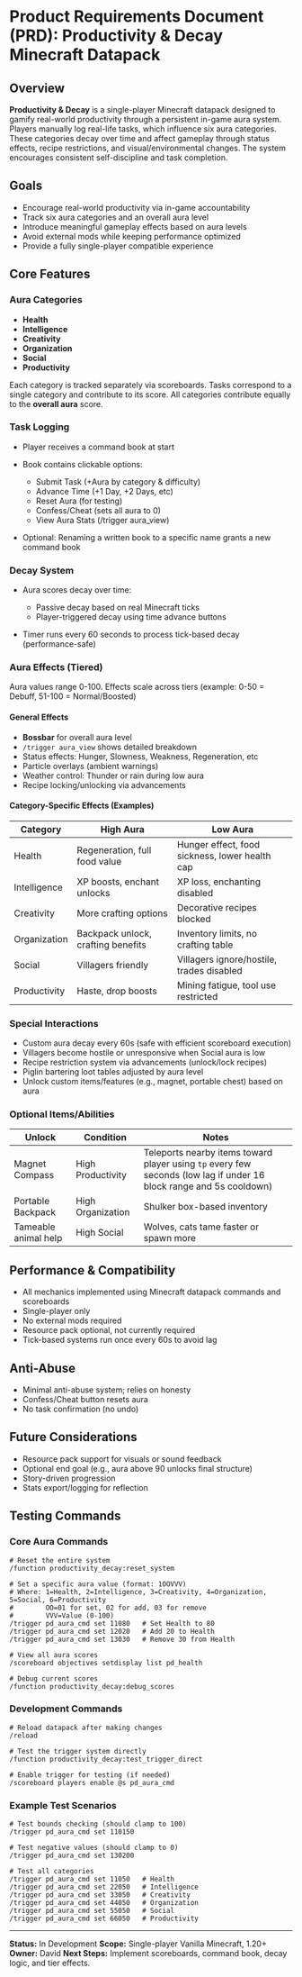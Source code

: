 # Product Requirements Document (PRD): Productivity & Decay Minecraft Datapack

## Overview

**Productivity & Decay** is a single-player Minecraft datapack designed to gamify real-world productivity through a persistent in-game aura system. Players manually log real-life tasks, which influence six aura categories. These categories decay over time and affect gameplay through status effects, recipe restrictions, and visual/environmental changes. The system encourages consistent self-discipline and task completion.

## Goals

* Encourage real-world productivity via in-game accountability
* Track six aura categories and an overall aura level
* Introduce meaningful gameplay effects based on aura levels
* Avoid external mods while keeping performance optimized
* Provide a fully single-player compatible experience

## Core Features

### Aura Categories

* **Health**
* **Intelligence**
* **Creativity**
* **Organization**
* **Social**
* **Productivity**

Each category is tracked separately via scoreboards. Tasks correspond to a single category and contribute to its score. All categories contribute equally to the **overall aura** score.

### Task Logging

* Player receives a command book at start
* Book contains clickable options:

  * Submit Task (+Aura by category & difficulty)
  * Advance Time (+1 Day, +2 Days, etc)
  * Reset Aura (for testing)
  * Confess/Cheat (sets all aura to 0)
  * View Aura Stats (/trigger aura\_view)
* Optional: Renaming a written book to a specific name grants a new command book

### Decay System

* Aura scores decay over time:

  * Passive decay based on real Minecraft ticks
  * Player-triggered decay using time advance buttons
* Timer runs every 60 seconds to process tick-based decay (performance-safe)

### Aura Effects (Tiered)

Aura values range 0-100. Effects scale across tiers (example: 0-50 = Debuff, 51-100 = Normal/Boosted)

#### General Effects

* **Bossbar** for overall aura level
* `/trigger aura_view` shows detailed breakdown
* Status effects: Hunger, Slowness, Weakness, Regeneration, etc
* Particle overlays (ambient warnings)
* Weather control: Thunder or rain during low aura
* Recipe locking/unlocking via advancements

#### Category-Specific Effects (Examples)

| Category     | High Aura                          | Low Aura                                       |
| ------------ | ---------------------------------- | ---------------------------------------------- |
| Health       | Regeneration, full food value      | Hunger effect, food sickness, lower health cap |
| Intelligence | XP boosts, enchant unlocks         | XP loss, enchanting disabled                   |
| Creativity   | More crafting options              | Decorative recipes blocked                     |
| Organization | Backpack unlock, crafting benefits | Inventory limits, no crafting table            |
| Social       | Villagers friendly                 | Villagers ignore/hostile, trades disabled      |
| Productivity | Haste, drop boosts                 | Mining fatigue, tool use restricted            |

### Special Interactions

* Custom aura decay every 60s (safe with efficient scoreboard execution)
* Villagers become hostile or unresponsive when Social aura is low
* Recipe restriction system via advancements (unlock/lock recipes)
* Piglin bartering loot tables adjusted by aura level
* Unlock custom items/features (e.g., magnet, portable chest) based on aura

### Optional Items/Abilities

| Unlock               | Condition         | Notes                                                                                                               |
| -------------------- | ----------------- | ------------------------------------------------------------------------------------------------------------------- |
| Magnet Compass       | High Productivity | Teleports nearby items toward player using `tp` every few seconds (low lag if under 16 block range and 5s cooldown) |
| Portable Backpack    | High Organization | Shulker box-based inventory                                                                                         |
| Tameable animal help | High Social       | Wolves, cats tame faster or spawn more                                                                              |

## Performance & Compatibility

* All mechanics implemented using Minecraft datapack commands and scoreboards
* Single-player only
* No external mods required
* Resource pack optional, not currently required
* Tick-based systems run once every 60s to avoid lag

## Anti-Abuse

* Minimal anti-abuse system; relies on honesty
* Confess/Cheat button resets aura
* No task confirmation (no undo)

## Future Considerations

* Resource pack support for visuals or sound feedback
* Optional end goal (e.g., aura above 90 unlocks final structure)
* Story-driven progression
* Stats export/logging for reflection

## Testing Commands

### Core Aura Commands
```mcfunction
# Reset the entire system
/function productivity_decay:reset_system

# Set a specific aura value (format: 1OOVVV)
# Where: 1=Health, 2=Intelligence, 3=Creativity, 4=Organization, 5=Social, 6=Productivity
#        OO=01 for set, 02 for add, 03 for remove
#        VVV=Value (0-100)
/trigger pd_aura_cmd set 11080   # Set Health to 80
/trigger pd_aura_cmd set 12020   # Add 20 to Health
/trigger pd_aura_cmd set 13030   # Remove 30 from Health

# View all aura scores
/scoreboard objectives setdisplay list pd_health

# Debug current scores
/function productivity_decay:debug_scores
```

### Development Commands
```mcfunction
# Reload datapack after making changes
/reload

# Test the trigger system directly
/function productivity_decay:test_trigger_direct

# Enable trigger for testing (if needed)
/scoreboard players enable @s pd_aura_cmd
```

### Example Test Scenarios
```mcfunction
# Test bounds checking (should clamp to 100)
/trigger pd_aura_cmd set 110150

# Test negative values (should clamp to 0)
/trigger pd_aura_cmd set 130200

# Test all categories
/trigger pd_aura_cmd set 11050   # Health
/trigger pd_aura_cmd set 22050   # Intelligence
/trigger pd_aura_cmd set 33050   # Creativity
/trigger pd_aura_cmd set 44050   # Organization
/trigger pd_aura_cmd set 55050   # Social
/trigger pd_aura_cmd set 66050   # Productivity
```

---

**Status:** In Development
**Scope:** Single-player Vanilla Minecraft, 1.20+
**Owner:** David
**Next Steps:** Implement scoreboards, command book, decay logic, and tier effects.

